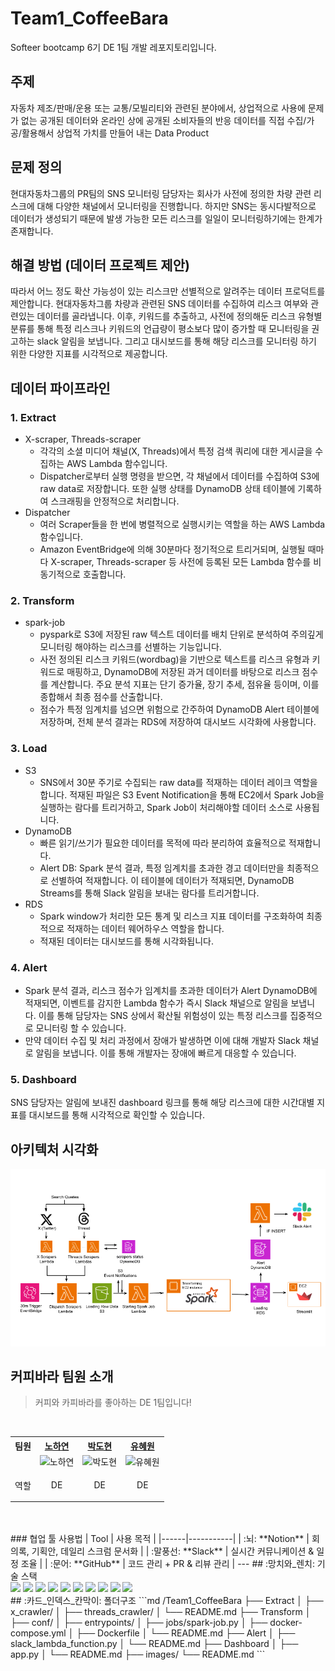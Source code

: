 # Team1_CoffeeBara
Softeer bootcamp 6기 DE 1팀 개발 레포지토리입니다.
## 주제
자동차 제조/판매/운용 또는 교통/모빌리티와 관련된 분야에서, 상업적으로 사용에 문제가 없는 공개된 데이터와 온라인 상에 공개된 소비자들의 반응 데이터를 직접 수집/가공/활용해서 상업적 가치를 만들어 내는 Data Product
## 문제 정의
현대자동차그룹의 PR팀의 SNS 모니터링 담당자는 회사가 사전에 정의한 차량 관련 리스크에 대해 다양한 채널에서 모니터링을 진행합니다. 하지만 SNS는 동시다발적으로 데이터가 생성되기 때문에 발생 가능한 모든 리스크를 일일이 모니터링하기에는 한계가 존재합니다.
## 해결 방법 (데이터 프로젝트 제안)
따라서 어느 정도 확산 가능성이 있는 리스크만 선별적으로 알려주는 데이터 프로덕트를 제안합니다. 현대자동차그룹 차량과 관련된 SNS 데이터를 수집하여 리스크 여부와 관련있는 데이터를 골라냅니다. 이후, 키워드를 추출하고, 사전에 정의해둔 리스크 유형별 분류를 통해 특정 리스크나 키워드의 언급량이 평소보다 많이 증가할 때 모니터링을 권고하는 slack 알림을 보냅니다. 그리고 대시보드를 통해 해당 리스크를 모니터링 하기 위한 다양한 지표를 시각적으로 제공합니다.
## 데이터 파이프라인
### 1. Extract
- X-scraper, Threads-scraper
    - 각각의 소셜 미디어 채널(X, Threads)에서 특정 검색 쿼리에 대한 게시글을 수집하는 AWS Lambda 함수입니다.
    - Dispatcher로부터 실행 명령을 받으면, 각 채널에서 데이터를 수집하여 S3에 raw data로 저장합니다. 또한 실행 상태를 DynamoDB 상태 테이블에 기록하여 스크래핑을 안정적으로 처리합니다.
- Dispatcher
    - 여러 Scraper들을 한 번에 병렬적으로 실행시키는 역할을 하는 AWS Lambda 함수입니다.
    - Amazon EventBridge에 의해 30분마다 정기적으로 트리거되며, 실행될 때마다 X-scraper, Threads-scraper 등 사전에 등록된 모든 Lambda 함수를 비동기적으로 호출합니다.
### 2. Transform
- spark-job
    - pyspark로 S3에 저장된 raw 텍스트 데이터를 배치 단위로 분석하여 주의깊게 모니터링 해야하는 리스크를 선별하는 기능입니다.
    - 사전 정의된 리스크 키워드(wordbag)을 기반으로 텍스트를 리스크 유형과 키워드로 매핑하고, DynamoDB에 저장된 과거 데이터를 바탕으로 리스크 점수를 계산합니다. 주요 분석 지표는 단기 증가율, 장기 추세, 점유율 등이며, 이를 종합해서 최종 점수를 산출합니다.
    - 점수가 특정 임계치를 넘으면 위험으로 간주하여 DynamoDB Alert 테이블에 저장하며, 전체 분석 결과는 RDS에 저장하여 대시보드 시각화에 사용합니다.
### 3. Load
- S3
    - SNS에서 30분 주기로 수집되는 raw data를 적재하는 데이터 레이크 역할을 합니다. 적재된 파일은 S3 Event Notification을 통해 EC2에서 Spark Job을 실행하는 람다를 트리거하고, Spark Job이 처리해야할 데이터 소스로 사용됩니다.
- DynamoDB
    - 빠른 읽기/쓰기가 필요한 데이터를 목적에 따라 분리하여 효율적으로 적재합니다.
    - Alert DB: Spark 분석 결과, 특정 임계치를 초과한 경고 데이터만을 최종적으로 선별하여 적재합니다. 이 테이블에 데이터가 적재되면, DynamoDB Streams를 통해 Slack 알림을 보내는 람다를 트리거합니다.
- RDS
    - Spark window가 처리한 모든 통계 및 리스크 지표 데이터를 구조화하여 최종적으로 적재하는 데이터 웨어하우스 역할을 합니다.
    - 적재된 데이터는 대시보드를 통해 시각화됩니다.
### 4. Alert
- Spark 분석 결과, 리스크 점수가 임계치를 초과한 데이터가 Alert DynamoDB에 적재되면, 이벤트를 감지한 Lambda 함수가 즉시 Slack 채널으로 알림을 보냅니다. 이를 통해 담당자는 SNS 상에서 확산될 위험성이 있는 특정 리스크를 집중적으로 모니터링 할 수 있습니다.
- 만약 데이터 수집 및 처리 과정에서 장애가 발생하면 이에 대해 개발자 Slack 채널로 알림을 보냅니다. 이를 통해 개발자는 장애에 빠르게 대응할 수 있습니다.
### 5. Dashboard
SNS 담당자는 알림에 보내진 dashboard 링크를 통해 해당 리스크에 대한 시간대별 지표를 대시보드를 통해 시각적으로 확인할 수 있습니다.
## 아키텍처 시각화
![프로젝트 아키텍처](./images/softeer-6th-de-team1-architecture.png)
## 커피바라 팀원 소개
> 커피와 카피바라를 좋아하는 DE 1팀입니다!
<br/>
<div align="center">
<table>
<th>팀원</th>
    <th><a href="https://github.com/nohhha">노하연</a></th>
    <th><a href="https://github.com/ManRaccoon">박도현</a></th>
    <th><a href="https://github.com/mariahwy">유혜원</a></th>
    <tr>
    <td>  </td>
        <td>
        <img width="160" height="160" alt="노하연" src="https://github.com/user-attachments/assets/5882e407-2c85-4d22-9e36-16eb89b940fa" />
      </td>
        <td>
        <img width="160" height="160" alt="박도현" src="https://github.com/user-attachments/assets/d92155e2-7976-4cf0-b0c9-3e833aa94b9d" />
     </td>
      <td>
        <img width="160" height="160" alt="유혜원" src="https://github.com/user-attachments/assets/d07c2440-5249-4ada-bb52-0bed83408455" />
      </td>
    </tr>
    <tr>
    <td> 역할 </td>
    <td>
        <p align="center">DE</p>
    </td>
    <td>
        <p align="center">DE</p>
    </td>
    <td>
        <p align="center">DE</p>
    </td>
    </tr>
  </table>
</div>
<br />
<br />
### 협업 툴 사용법
| Tool | 사용 목적 |
|------|-----------|
| :뇌: **Notion** | 회의록, 기획안, 데일리 스크럼 문서화 |
| :말풍선: **Slack** | 실시간 커뮤니케이션 & 일정 조율 |
| :문어: **GitHub** | 코드 관리 + PR & 리뷰 관리 |
---
## :망치와_렌치: 기술 스택
<div align="left">
  <!-- Cloud & Infrastructure -->
  <img src="https://img.shields.io/badge/AWS%20EC2-FF9900?style=for-the-badge&logo=amazonec2&logoColor=white"/>
  <img src="https://img.shields.io/badge/AWS%20Lambda-FF9900?style=for-the-badge&logo=awslambda&logoColor=white"/>
  <img src="https://img.shields.io/badge/AWS%20DynamoDB-4053D6?style=for-the-badge&logo=amazondynamodb&logoColor=white"/>
  <img src="https://img.shields.io/badge/AWS%20S3-569A31?style=for-the-badge&logo=amazons3&logoColor=white"/>
  <img src="https://img.shields.io/badge/AWS%20RDS%20(Postgres)-527FFF?style=for-the-badge&logo=amazonrds&logoColor=white"/>
  <img src="https://img.shields.io/badge/AWS%20EventBridge-FF4F8B?style=for-the-badge&logo=amazoneventbridge&logoColor=white"/>
  <!-- Data & Processing -->
  <img src="https://img.shields.io/badge/Apache%20Spark-E25A1C?style=for-the-badge&logo=apachespark&logoColor=white"/>
  <!-- DevOps & Tools -->
  <img src="https://img.shields.io/badge/Docker-2496ED?style=for-the-badge&logo=docker&logoColor=white"/>
  <!-- Application & Frontend -->
  <img src="https://img.shields.io/badge/Streamlit-FF4B4B?style=for-the-badge&logo=streamlit&logoColor=white"/>
  <!-- Language -->
  <img src="https://img.shields.io/badge/Python-3776AB?style=for-the-badge&logo=python&logoColor=white"/>
</div>
## :카드_인덱스_칸막이: 폴더구조
```md
/Team1_CoffeeBara
├── Extract
│   ├── x_crawler/
│   ├── threads_crawler/
│   └── README.md
├── Transform
│   ├── conf/
│   ├── entrypoints/
│   ├── jobs/spark-job.py
│   ├── docker-compose.yml
│   ├── Dockerfile
│   └── README.md
├── Alert
│   ├── slack_lambda_function.py
│   └── README.md
├── Dashboard
│   ├── app.py
│   └── README.md
├── images/
└── README.md
```